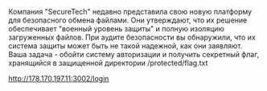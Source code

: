 Компания "SecureTech" недавно представила свою новую платформу для безопасного обмена файлами. Они утверждают, что их решение обеспечивает "военный уровень защиты" и полную изоляцию загруженных файлов. При аудите безопасности вы обнаружили, что их система защиты может быть не такой надежной, как они заявляют. Ваша задача - обойти систему авторизации и получить секретный флаг, хранящийся в защищенной директории /protected/flag.txt

http://178.170.197.11:3002/login
